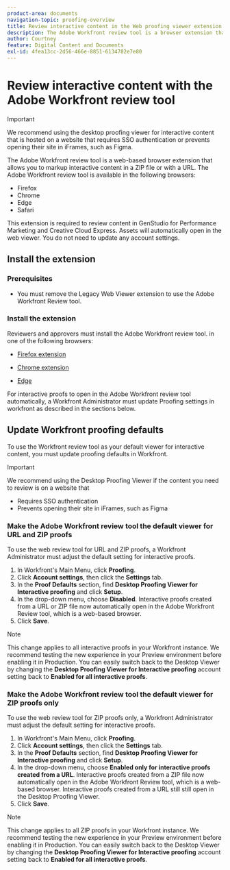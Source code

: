 ```yaml
---
product-area: documents
navigation-topic: proofing-overview
title: Review interactive content in the Web proofing viewer extension
description: The Adobe Workfront review tool is a browser extension that allows you to proof interactive content in a ZIP file or with a URL.
author: Courtney
feature: Digital Content and Documents
exl-id: 4fea13cc-2d56-466e-8851-6134782e7e80
---
```

# Review interactive content with the Adobe Workfront review tool


>[!IMPORTANT]
>
> We recommend using the desktop proofing viewer for interactive content that is hosted on a website that requires SSO authentication or prevents opening their site in iFrames, such as Figma.

The Adobe Workfront review tool is a web-based browser extension that allows you to markup interactive content in a ZIP file or with a URL. The Adobe Workfront review tool is available in the following browsers:

* Firefox
* Chrome
* Edge
* Safari

This extension is required to review content in GenStudio for Performance Marketing and Creative Cloud Express. Assets will automatically open in the web viewer. You do not need to update any account settings.



## Install the extension

### Prerequisites

* You must remove the Legacy Web Viewer extension to use the Adobe Workfront Review tool.

### Install the extension

Reviewers and approvers must install the Adobe Workfront review tool. in one of the following browsers:

* [Firefox extension](https://addons.mozilla.org/en-US/firefox/addon/adobe-workfront-review-tool/)

* [Chrome extension](https://chromewebstore.google.com/detail/adobe-workfront-review-to/lhdepbgeilldghlfnankdnponhljpgml) 

* [Edge](https://microsoftedge.microsoft.com/addons/detail/adobe-workfront-review-to/llhapmaiiddmcamgeapaipjpagnoijen) 


For interactive proofs to open in the Adobe Workfront review tool automatically, a Workfront Administrator must update Proofing settings in workfront as described in the sections below.

## Update Workfront proofing defaults

To use the Workfront review tool as your default viewer for interactive content, you must update proofing defaults in Workfront. 

>[!IMPORTANT]
>
>We recommend using the Desktop Proofing Viewer if the content you need to review is on a website that
>
>* Requires SSO authentication
>* Prevents opening their site in iFrames, such as Figma

### Make the Adobe Workfront review tool the default viewer for URL and ZIP proofs

To use the web review tool for URL and ZIP proofs, a Workfront Administrator must adjust the default setting for interactive proofs. 

1. In Workfront's Main Menu, click **Proofing**.
1. Click **Account settings**, then click the **Settings** tab.
1. In the **Proof Defaults** section, find **Desktop Proofing Viewer for Interactive proofing** and click **Setup**.
1. In the drop-down menu, choose **Disabled**. Interactive proofs created from a URL or ZIP file now automatically open in the Adobe Workfront Review tool, which is a web-based browser.
1. Click **Save**.

>[!NOTE]
>
>This change applies to all interactive proofs in your Workfront instance. We recommend testing the new experience in your Preview environment before enabling it in Production. You can easily switch back to the Desktop Viewer by changing the **Desktop Proofing Viewer for Interactive proofing** account setting back to **Enabled for all interactive proofs**.

### Make the Adobe Workfront review tool the default viewer for ZIP proofs only

To use the web review tool for ZIP proofs only, a Workfront Administrator must adjust the default setting for interactive proofs. 

1. In Workfront's Main Menu, click **Proofing**.
1. Click **Account settings**, then click the **Settings** tab.
1. In the **Proof Defaults** section, find **Desktop Proofing Viewer for Interactive proofing** and click **Setup**.
1. In the drop-down menu, choose **Enabled only for interactive proofs created from a URL**. Interactive proofs created from a ZIP file now automatically open in the Adobe Workfront Review tool, which is a web-based browser. Interactive proofs created from a URL still still open in the Desktop Proofing Viewer.
1. Click **Save**.

>[!NOTE]
>
>This change applies to all ZIP proofs in your Workfront instance. We recommend testing the new experience in your Preview environment before enabling it in Production. You can easily switch back to the Desktop Viewer by changing the **Desktop Proofing Viewer for Interactive proofing** account setting back to **Enabled for all interactive proofs**.

